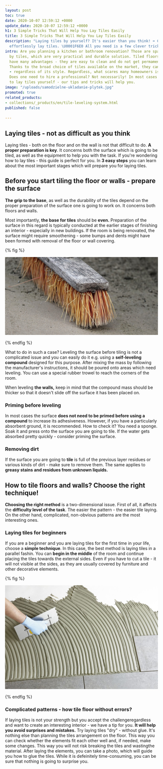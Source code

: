 ```yaml
---
layout: post
toc: true
date: 2020-10-07 12:59:12 +0000
update_date: 2020-10-07 12:59:12 +0000
h1: 3 Simple Tricks That Will Help You Lay Tiles Easily
title: 3 Simple Tricks That Will Help You Lay Tiles Easily
description: "Laying tiles by yourself? It's easier than you think! ➡️ Check how to
  effortlessly lay tiles. \U0001F6E0️ All you need is a few clever tricks."
intro: Are you planning a kitchen or bathroom renovation? Those are spaces domnated
  by tiles, which are very practical and durable solution. Tiled floors and walls
  have many advantages - they are easy to clean and do not get permamently stained.
  Thanks to the broad choice of tiles available on the market, they can fit any interior
  - regardless of its style. Regardless, what scares many homeowners is laying tiles.
  Does one need to hire a professional? Not necessarily! In most cases you can decide
  to lay tiles yourself - our tips and tricks will help you.
image: "/uploads/samodzielne-ukladanie-plytek.jpg"
promoted: true
related_products:
- collections/_products/en/tile-leveling-system.html
published: false

---
```

## Laying tiles - not as difficult as you think

Laying tiles - both on the floor and on the wall is not that difficult to do. **A proper preparation is key**. It concerns both the surface which is going to be tiled, as well as the equipment to help you with the task. If you're wondering how to lay tiles - this guide is perfect for you. In **3 easy steps** you can learn about the most important stages which will prepare you for laying tiles.

## Before you start tiling the floor or walls - prepare the surface

**The grip to the base**, as well as the durability of the tiles depend on the proper preparation of the surface one is going to work on. It concerns both floors and walls.

Most importantly, **the base for tiles** should be **even.** Preparation of the surface in this regard is typically conducted at the earlier stages of finishing an interior - especially in new buildings. If the room is being renovated, the surface might require smoothening - some bumps and dents might have been formed with removal of the floor or wall covering.

{% fig %}

 ![Before you start tiling the floor or walls - prepare the surface](/uploads/ukladanie-plytek-sprzatanie.jpg "Before you start tiling the floor or walls - prepare the surface") 

{% endfig %}

What to do in such a case? Leveling the surface before tiling is not a complicated issue and you can easily do it e.g. using a **self-leveling compound** designed for this purpose. After mixing the mass by following the manufacturer's instructions, it should be poured onto areas which need leveling. You can use a special rubber trowel to reach the corners of the room.

When leveling **the walls,** keep in mind that the compound mass should be thicker so that it doesn't slide off the surface it has been placed on.

### Priming before leveling

In most cases the surface **does not need to be primed before using a compound** to increase its adhesiveness. However, if you have a particularly absorbent ground, it is recommended. How to check it? You need a sponge. Soak it and press onto the surface you are going to tile. If the water gets absorbed pretty quickly - consider priming the surface.

### Removing dirt

If the surface you are going to **tile** is full of the previous layer residues or various kinds of dirt - make sure to remove them. The same applies to **greasy stains and residues from unknown liquids.**

## How to tile floors and walls? Choose the right technique!

**Choosing the right method** is a two-dimensional issue. First of all, it affects the **difficulty level of the task**. The easier the pattern - the easier tile laying. On the other hand, complicated, non-obvious patterns are the most interesting ones.

### Laying tiles for beginners

If you are a beginner and you are laying tiles for the first time in your life, choose a **simple technique**. In this case, the best method is laying tiles in a parallel fashin. You can **begin in the middle** of the room and continue placing the tiles towards the external sides. Even if you have to cut a tile - it will not visible at the sides, as they are usually covered by furniture and other decorative elements.

{% fig %}

 ![Laying tiles for beginners](/uploads/samodzielne-ukladanie-plytek-1.jpg "Laying tiles for beginners") 

{% endfig %}

### Complicated patterns - how tile floor without errors?

If laying tiles is not your strength but you accept the challengeregardless and want to create an interesting interior - we have a tip for you. **It will help you avoid surprises and mistakes.** Try laying tiles "dry" - without glue. It's nothing else than planning the tiles arrangement on the floor. This way you can check whether the elements fit each other well and, if needed, make some changes. This way you will not risk breaking the tiles and wastingthe material. After laying the elements, you can take a photo, which will guide you how to glue the tiles. While it is defeinitely time-consuming, you can be sure that nothing is going to surprise you.
